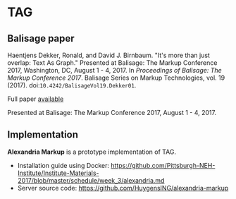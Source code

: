 # TAG

## Balisage paper

Haentjens Dekker, Ronald, and David J. Birnbaum. "It's more than just overlap: Text As Graph." Presented at Balisage: The Markup Conference 2017, Washington, DC, August 1 - 4, 2017. In _Proceedings of Balisage: The Markup Conference 2017_. Balisage Series on Markup Technologies, vol. 19 (2017). doi:```10.4242/BalisageVol19.Dekker01```.

Full paper [available](https://www.balisage.net/Proceedings/vol19/html/Dekker01/BalisageVol19-Dekker01.html) 

Presented at Balisage: The Markup Conference 2017, August 1 - 4, 2017.

## Implementation

**Alexandria Markup**  is a prototype implementation of TAG. 

* Installation guide using Docker: <https://github.com/Pittsburgh-NEH-Institute/Institute-Materials-2017/blob/master/schedule/week_3/alexandria.md>
* Server source code: <https://github.com/HuygensING/alexandria-markup>
